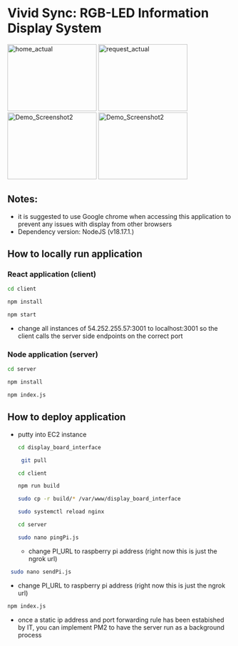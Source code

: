 # Vivid Sync: RGB-LED Information Display System

<img src="https://github.com/kengen1/Vivid-Sync/assets/99401421/965f803a-3e57-4734-9846-c69062efd913" width="200" height="150" alt="home_actual"/>

<img src="https://github.com/kengen1/Vivid-Sync/assets/99401421/1d818068-cdb4-4477-bb43-4fc7276e410c" width="200" height="150" alt="request_actual"/>

<img src="https://github.com/kengen1/Vivid-Sync/assets/99401421/e8fae89a-dc21-4f34-b96a-edb180b1168d" width="200" height="150" alt="Demo_Screenshot2"/>

<img src="https://github.com/kengen1/Vivid-Sync/assets/99401421/75a7578d-97b3-417a-a753-385310ee8ee6" width="200" height="150" alt="Demo_Screenshot2"/>

## Notes:
- it is suggested to use Google chrome when accessing this application to prevent any issues with display from other browsers
- Dependency version: NodeJS (v18.17.1.)



## How to locally run application

### React application (client)
```sh
cd client
```
```sh
npm install
```
```sh
npm start
```
- change all instances of 54.252.255.57:3001 to localhost:3001 so the client calls the server side endpoints on the correct port

### Node application (server)
```sh
cd server
```
```sh
npm install
```
```sh
npm index.js
```


## How to deploy application
- putty into EC2 instance
  ```sh
  cd display_board_interface
  ```
  ```sh
   git pull
  ```
  ```sh
  cd client
  ```
  ```sh
  npm run build
  ```
  ```sh
  sudo cp -r build/* /var/www/display_board_interface
  ```
  ```sh
  sudo systemctl reload nginx
  ```
  ```sh
  cd server
  ```
  ```sh
  sudo nano pingPi.js
  ```
    - change PI_URL to raspberry pi address (right now this is just the ngrok url)

```sh
 sudo nano sendPi.js
```
  -  change PI_URL to raspberry pi address (right now this is just the ngrok url)
```sh
npm index.js
```
- once a static ip address and port forwarding rule has been estabished by IT, you can implement PM2 to have the server run as a background process

